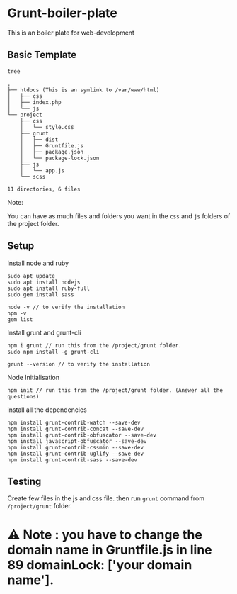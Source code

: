 # Grunt-boiler-plate
This is an boiler plate for web-development 


## Basic Template
```
tree

.
├── htdocs (This is an symlink to /var/www/html)
│   ├── css
│   ├── index.php
│   └── js
└── project
    ├── css
    │   └── style.css
    ├── grunt
    │   ├── dist
    │   ├── Gruntfile.js
    │   ├── package.json
    │   └── package-lock.json
    ├── js
    │   └── app.js
    └── scss

11 directories, 6 files
```

Note:

You can have as much files and folders you want in the `css` and `js` folders of the project folder.

## Setup

Install node and ruby
```
sudo apt update
sudo apt install nodejs
sudo apt install ruby-full
sudo gem install sass

node -v // to verify the installation
npm -v
gem list
```
Install grunt and grunt-cli
```
npm i grunt // run this from the /project/grunt folder.
sudo npm install -g grunt-cli

grunt --version // to verify the installation
```
Node Initialisation
```
npm init // run this from the /project/grunt folder. (Answer all the questions)
```
install all the dependencies
```
npm install grunt-contrib-watch --save-dev
npm install grunt-contrib-concat --save-dev
npm install grunt-contrib-obfuscator --save-dev
npm install javascript-obfuscator --save-dev
npm install grunt-contrib-cssmin --save-dev
npm install grunt-contrib-uglify --save-dev
npm install grunt-contrib-sass --save-dev
```
## Testing

Create few files in the js and css file.
then run `grunt` command from `/project/grunt` folder.


# ⚠️ Note : you have to change the domain name in Gruntfile.js in line 89 domainLock: ['your domain name'].
